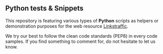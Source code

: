 Python tests & Snippets
-----------------------

This repository is featuring various types of **Python** scripts as helpers or demonstration purposes for the web resource [Linkstraffic](https://linkstraffic.net).

We try our best to follow the clean code standards (PEP8) in every code samples. If you find something to comment for, do not hesitate to let us know.
